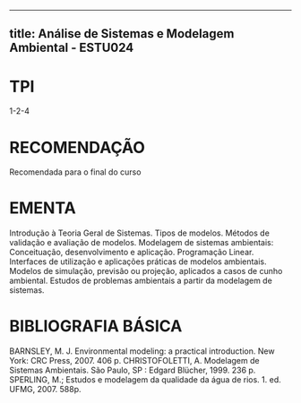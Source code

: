 
---
title: Análise de Sistemas e Modelagem Ambiental - ESTU024 
---

# TPI

1-2-4

# RECOMENDAÇÃO

Recomendada para o final do curso

# EMENTA

Introdução à Teoria Geral de Sistemas. Tipos de modelos. Métodos de validação e avaliação de modelos. Modelagem de sistemas ambientais: Conceituação, desenvolvimento e aplicação. Programação Linear. Interfaces de utilização e aplicações práticas de modelos ambientais. Modelos de simulação, previsão ou projeção, aplicados a casos de cunho ambiental. Estudos de problemas ambientais a partir da modelagem de sistemas.

# BIBLIOGRAFIA BÁSICA

BARNSLEY, M. J. Environmental modeling: a practical introduction. New York: CRC Press, 2007. 406 p.
CHRISTOFOLETTI, A. Modelagem de Sistemas Ambientais. São Paulo, SP : Edgard Blücher, 1999. 236 p.
SPERLING, M.; Estudos e modelagem da qualidade da água de rios. 1. ed. UFMG, 2007. 588p.
        
